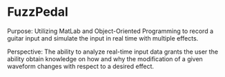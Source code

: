 # FuzzPedal

Purpose: 
Utilizing MatLab and Object-Oriented Programming to record a guitar input and simulate the input in real time with multiple effects. 

Perspective:
The ability to analyze real-time input data grants the user the ability obtain knowledge on how and why the modification of a given waveform changes with respect to a desired effect. 
